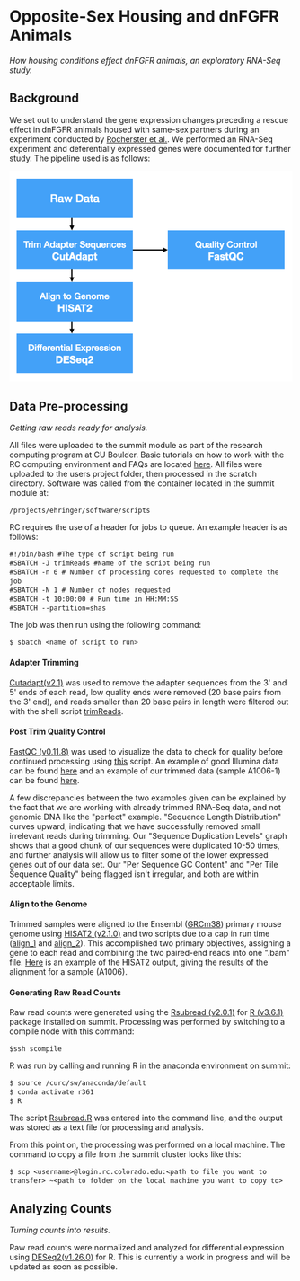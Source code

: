 # Opposite-Sex Housing and dnFGFR Animals
*How housing conditions effect dnFGFR animals, an exploratory RNA-Seq study.*


## Background

We set out to understand the gene expression changes preceding a rescue effect in dnFGFR animals housed with same-sex partners during an experiment conducted by [Rocherster et al.](https://www.ncbi.nlm.nih.gov/pmc/articles/PMC3532464/). We performed an RNA-Seq experiment and deferentially expressed genes were documented for further study. The pipeline used is as follows:

![dnFGFR Pipeline](https://github.com/tylerakonom/dnFGFR/blob/master/graphics/pipeline_8.25.20.png)


## Data Pre-processing
*Getting raw reads ready for analysis.*

All files were uploaded to the summit module as part of the research computing program at CU Boulder. Basic tutorials on how to work with the RC computing environment and FAQs are located [here](https://curc.readthedocs.io/en/latest/faq.html). All files were uploaded to the users project folder, then processed in the scratch directory. Software was called from the container located in the summit module at:

	/projects/ehringer/software/scripts

RC requires the use of a header for jobs to queue. An example header is as follows:

	#!/bin/bash #The type of script being run
	#SBATCH -J trimReads #Name of the script being run
	#SBATCH -n 6 # Number of processing cores requested to complete the job
	#SBATCH -N 1 # Number of nodes requested
	#SBATCH -t 10:00:00 # Run time in HH:MM:SS 
	#SBATCH --partition=shas

The job was then run using the following command:

	$ sbatch <name of script to run>


#### Adapter Trimming

[Cutadapt(v2.1)](https://cutadapt.readthedocs.io/en/stable/) was used to remove the adapter sequences from the 3' and  5' ends of each read, low quality ends were removed (20 base pairs from the 3' end), and reads smaller than 20 base pairs in length were filtered out with the shell script [trimReads](https://github.com/tylerakonom/dnFGFR/blob/master/shell_scripts/trimReads.sh). 


#### Post Trim Quality Control

[FastQC (v0.11.8)](https://www.bioinformatics.babraham.ac.uk/projects/fastqc/) was used to visualize the data to check for quality before continued processing using [this](https://github.com/tylerakonom/dnFGFR/blob/master/shell_scripts/fastQC.sh) script. An example of good Illumina data can be found [here](https://www.bioinformatics.babraham.ac.uk/projects/fastqc/good_sequence_short_fastqc.html#M2) and an example of our trimmed data (sample A1006-1) can be found [here](https://htmlpreview.github.io/?https://github.com/tylerakonom/dnFGFR/blob/master/Example_FastQC_Output_A1006-1.html).

A few discrepancies between the two examples given can be explained by the fact that we are working with already trimmed RNA-Seq data, and not genomic DNA like the "perfect" example. "Sequence Length Distribution" curves upward, indicating that we have successfully removed small irrelevant reads during trimming. Our "Sequence Duplication Levels" graph shows that a good chunk of our sequences were duplicated 10-50  times, and further analysis will allow us to filter some of the lower expressed genes out of our data set. Our "Per Sequence GC Content" and "Per Tile Sequence Quality" being flagged isn't irregular, and both are within acceptable limits.


#### Align to the Genome

Trimmed samples were aligned to the Ensembl ([GRCm38](ftp://ftp.ensembl.org/pub/release-101/gtf/mus_musculus/)) primary mouse genome using [HISAT2 (v2.1.0)](https://ccb.jhu.edu/software/hisat2/manual.shtml) and two scripts due to a cap in run time ([align_1](https://github.com/tylerakonom/dnFGFR/blob/master/shell_scripts/alignReads1ensemblPrimary.sh) and [align_2](https://github.com/tylerakonom/dnFGFR/blob/master/shell_scripts/alignReads2ensemblPrimary.sh)). This accomplished two primary objectives, assigning a gene to each read and combining the two paired-end reads into one ".bam" file. [Here](https://github.com/tylerakonom/dnFGFR/blob/master/aligned1006.txt) is an example of the HISAT2 output, giving the results of the alignment for a sample (A1006).

#### Generating Raw Read Counts

Raw read counts were generated using the [Rsubread (v2.0.1)](https://bioconductor.org/packages/release/bioc/html/Rsubread.html) for [R (v3.6.1)](https://www.r-project.org/) package installed on summit. Processing was performed by switching to a compile node with this command:

	$ssh scompile

R was run by calling and running R in the anaconda environment on summit:

	$ source /curc/sw/anaconda/default
	$ conda activate r361
	$ R

The script [Rsubread.R](https://github.com/tylerakonom/dnFGFR/blob/master/Rsubread.R) was entered into the command line, and the output was stored as a text file for processing and analysis.

From this point on, the processing was performed on a local machine. The command to copy a file from the summit cluster looks like this:

	$ scp <username>@login.rc.colorado.edu:<path to file you want to transfer> ~<path to folder on the local machine you want to copy to>


## Analyzing Counts
*Turning counts into results.*

Raw read counts were normalized and analyzed for differential expression using [DESeq2(v1.26.0)](https://bioconductor.org/packages/release/bioc/html/DESeq2.html) for R. This is currently a work in progress and will be updated as soon as possible.




